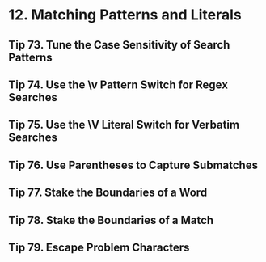# 12. Matching Patterns and Literals

## Tip 73. Tune the Case Sensitivity of Search Patterns

## Tip 74. Use the \v Pattern Switch for Regex Searches

## Tip 75. Use the \V Literal Switch for Verbatim Searches

## Tip 76. Use Parentheses to Capture Submatches

## Tip 77. Stake the Boundaries of a Word

## Tip 78. Stake the Boundaries of a Match

## Tip 79. Escape Problem Characters
